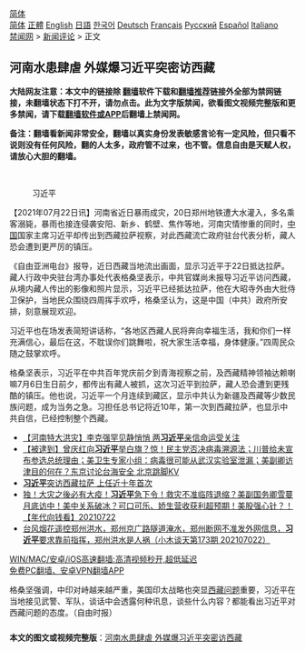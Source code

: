  <!-- 面包屑导航 --> <div class="breadcrumb"><!-- GTranslate: https://gtranslate.io/ -->  <div class="switcher notranslate">  <div class="selected">  <a href="#" onclick="return false;"> 简体</a>  </div>  <div class="option">  <a href="https://www.bannedbook.org" onclick="doGTranslate('zh-CN|zh-CN');jQuery('div.switcher div.selected a').html(jQuery(this).html());return false;" title="简体中文" class="nturl selected"> 简体</a>  <a href="https://www.bannedbook.org/zh-tw/" onclick="doGTranslate('zh-CN|zh-TW');jQuery('div.switcher div.selected a').html(jQuery(this).html());return false;" title="繁體中文" class="nturl"> 正體</a>  <a href="https://www.bannedbook.org/en/" onclick="doGTranslate('zh-CN|en');jQuery('div.switcher div.selected a').html(jQuery(this).html());return false;" title="English" class="nturl"> English</a>  <a href="https://www.bannedbook.org/ja/" onclick="doGTranslate('zh-CN|ja');jQuery('div.switcher div.selected a').html(jQuery(this).html());return false;" title="日本語" class="nturl"> 日語</a>  <a href="https://www.bannedbook.org/ko/" onclick="doGTranslate('zh-CN|ko');jQuery('div.switcher div.selected a').html(jQuery(this).html());return false;" title="한국어" class="nturl"> 한국어</a>  <a href="https://www.bannedbook.org/de/" onclick="doGTranslate('zh-CN|de');jQuery('div.switcher div.selected a').html(jQuery(this).html());return false;" title="Deutsch" class="nturl"> Deutsch</a>  <a href="https://www.bannedbook.org/fr/" onclick="doGTranslate('zh-CN|fr');jQuery('div.switcher div.selected a').html(jQuery(this).html());return false;" title="Français" class="nturl"> Français</a>  <a href="https://www.bannedbook.org/ru/" onclick="doGTranslate('zh-CN|ru');jQuery('div.switcher div.selected a').html(jQuery(this).html());return false;" title="Русский" class="nturl"> Русский</a>  <a href="https://www.bannedbook.org/es/" onclick="doGTranslate('zh-CN|es');jQuery('div.switcher div.selected a').html(jQuery(this).html());return false;" title="Español" class="nturl"> Español</a>  <a href="https://www.bannedbook.org/it/" onclick="doGTranslate('zh-CN|it');jQuery('div.switcher div.selected a').html(jQuery(this).html());return false;" title="Italiano" class="nturl"> Italiano</a>  </div>  </div>      <div class='breadcrumb-sub'><!-- Breadcrumb NavXT 6.3.0 --> <a href="https://www.bannedbook.org/" class="home">禁闻网</a> &gt; <a href="https://www.bannedbook.org/bnews/comments/" class="category">新闻评论</a> &gt; 正文</div></div><h2>河南水患肆虐 外媒爆习近平突密访西藏</h2> <p class="notice"><b>大陆网友注意：本文中的链接除 <a href="https://github.com/bannedbook/fanqiang" >翻墙</a>软件下载和<a href="https://github.com/killgcd/justmysocks/blob/master/README.md">翻墙推荐</a>链接外全部为禁网链接，未翻墙状态下打不开，请勿点击。此为文字版禁闻，欲看图文视频完整版和更多禁闻，请下载<a href="https://github.com/bannedbook/fanqiang">翻墙软件或APP</a>后翻墙上禁闻网。</p><p>备注：翻墙看新闻非常安全，翻墙以真实身份发表敏感言论有一定风险，但只看不说则没有任何风险，翻的人太多，政府管不过来，也不管。信息自由是天赋人权，请放心大胆的翻墙。</b></p>  <div class="entry"> <br /> <figure><a href="https://i1.wp.com/upload-images-bucket-v64rleca837do.s3.eu-west-1.amazonaws.com/wp-content/uploads/2021/03/11042243/1127174574_16149502380001n.jpg?fit=734%2C421&#038;ssl=1" data-caption="习近平"></a><figcaption class="wp-caption-text">习近平</figcaption></figure> <p>【2021年07月22日讯】河南省近日暴雨成灾，20日郑州地铁遭大水灌入，多名乘客溺毙，暴雨也接连侵袭安阳、新乡、鹤壁、焦作等地，河南灾情惨重的同时，<span class='wp_keywordlink_affiliate'><a href="https://www.bannedbook.org/" title="中国" target="_blank">中国</a></span>国家主席习近平却传出到西藏拉萨视察，对此西藏流亡政府驻台代表分析，藏人恐会遭到更严厉的镇压。</p> <p>《自由亚洲电台》报导，近日西藏当地流出画面，显示习近平于22日抵达拉萨。藏人行政中央驻台湾办事处代表格桑坚表示，中共官媒尚未报导习近平访问西藏，从境内藏人传出的影像和照片显示，习近平已经抵达拉萨，他在大昭寺外由大批侍卫保护，当地民众围绕四周挥手欢呼，格桑坚认为，这是中国（中共）政府所安排，刻意展现欢迎。</p>  <p>习近平也在场发表简短讲话称，“各地区西藏人民将奔向幸福生活，我和你们一样充满信心，最后在这，不耽误你们跳舞啦，祝大家生活幸福，身体健康。”四周民众随之鼓掌欢呼。</p> <p>格桑坚表示，习近平在中共百年党庆前夕到青海视察之前，及西藏精神领袖达赖喇嘛7月6日生日前夕，都传出有藏人被抓，这次习近平到拉萨，藏人恐会遭到更残酷的镇压。他也说，习近平一个月连续到藏区，显示中共认为新疆及西藏等少数民族问题，成为当务之急。习担任总书记将近10年，第一次到西藏拉萨，也显示中共自信，已经控制整个西藏。</p>  <ul class='op-related-articles' title='相关阅读'> <li><a href='https://www.bannedbook.org/bnews/comments/20210723/1592458.html' target='_blank'>【河南特大洪灾】李克强罕见静悄悄 两<b>习近平</b>亲信命运受关注</a></li> <li><a href='https://www.bannedbook.org/bnews/bannedvideo/20210723/1592381.html' target='_blank'>【被逮到】曾庆红向<b>习近平</b>举白旗？惊！民主党否决病毒溯源法；川普给未宣布参选总统理由；美卫生专家小组：病毒很可能从武汉实验室泄漏；美副卿访津目的何在？东京讨论台海安全 北京跳脚KV</a></li> <li><a href='https://www.bannedbook.org/bnews/ssgc/20210723/1592361.html' target='_blank'><b>习近平</b>突访西藏拉萨 上任近十年首次</a></li> <li><a href='https://www.bannedbook.org/bnews/taiwannews/20210722/1592274.html' target='_blank'>独！大灾之後必有大疫！<b>习近平</b>急下令！救灾不准临阵退缩？美副国务卿雪蔓月底访中！美中关系破冰？可口可乐、娇生营收获利超预期！美股强心针？！【年代向钱看】20210722</a></li> <li><a href='https://www.bannedbook.org/bnews/bannedvideo/20210722/1592223.html' target='_blank'>台风烟花遥控郑州洪水，郑州京广路隧道淹水，郑州断网不准发外网信息，<b>习近平</b>要求靠前指挥，郑州洪水是人祸（小木谈天第173期 202107022）</a></li> </ul> <p class="texttj"> <a href="https://github.com/bannedbook/fanqiang/wiki/V2ray%E6%9C%BA%E5%9C%BA" target="_blank">WIN/MAC/安卓/iOS高速翻墙:高清视频秒开,超低延迟</a><br/> <a href="https://github.com/bannedbook/fanqiang/wiki/%E7%A6%81%E9%97%BB%E7%BD%91%E5%AE%89%E5%8D%93%E7%BF%BB%E5%A2%99%E6%96%B0%E9%97%BBAPP" target="_blank">免费PC翻墙、安卓VPN翻墙APP</a></p><p>格桑坚强调，中印对峙越来越严重，美国印太战略也突显<span class='wp_keywordlink'><a href="https://www.bannedbook.org/forum22/" title="自由西藏论坛 西藏人权论坛 西藏问题" target="_blank">西藏问题</a></span>重要，习近平在当地接见武警、军队，谈话中会透露何种讯息，谈些什么内容？都能看出习近平对西藏问题的态度。（自由时报）</p> <a name='sharetosocial'></a>  <div style="margin-bottom:5px;padding-bottom:5px;clear:both"> <div id="archive-pix-1" class="banner-ads"> <!-- AuctionX Display platform tag START --> <div id="26318x728x90x621x_ADSLOT2" clicktrack="%%CLICK_URL_ESC%%"></div> <!-- AuctionX Display platform tag END --> </div> <div id="archive-pix-2" class="banner-ads"> <!-- AuctionX Display platform tag START --> <div id="26315x300x250x621x_ADSLOT2" clicktrack="%%CLICK_URL_ESC%%"></div> <!-- AuctionX Display platform tag END --> </div> </div>  <div id="archive-pix-1" class="banner-ads"> <!-- AuctionX Display platform tag START --> <div id="26318x728x90x621x_ADSLOT3" clicktrack="%%CLICK_URL_ESC%%"></div> <!-- AuctionX Display platform tag END --> </div> <div><b>本文的图文或视频完整版</b>：<a href='https://www.bannedbook.org/bnews/comments/20210723/1592474.html'>河南水患肆虐 外媒爆习近平突密访西藏</a></div>  </div><!--END ENTRY--> 
